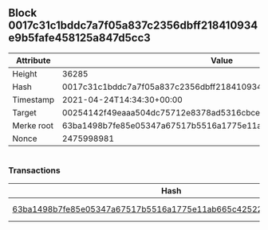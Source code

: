 ## Block 0017c31c1bddc7a7f05a837c2356dbff218410934e9b5fafe458125a847d5cc3

Attribute | Value
--- | ---
Height | 36285
Hash | 0017c31c1bddc7a7f05a837c2356dbff218410934e9b5fafe458125a847d5cc3
Timestamp | 2021-04-24T14:34:30+00:00
Target | 00254142f49eaaa504dc75712e8378ad5316cbcead634704b3734b6271167cc4
Merke root | 63ba1498b7fe85e05347a67517b5516a1775e11ab665c425225ac3a8abaa252d
Nonce | 2475998981

```

```

### Transactions

Hash | Amount
--- | ---
[63ba1498b7fe85e05347a67517b5516a1775e11ab665c425225ac3a8abaa252d](63ba1498b7fe85e05347a67517b5516a1775e11ab665c425225ac3a8abaa252d.md) | 10.00000000 SKEPTI 
